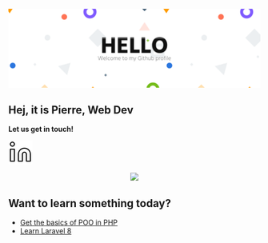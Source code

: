 ![about](about.png)

## **Hej, it is Pierre, Web Dev**

**Let us get in touch!**

[![Foo](linkedin.svg)](https://www.linkedin.com/in/pierreno%C3%ABl/)

<p align="center">
  <a href="[https://skillicons.dev](https://www.linkedin.com/in/pierreno%C3%ABl/)">
    <img src="https://skillicons.dev/icons?i=linkedin"/>
  </a>
</p>

## **Want to learn something today?** 
- [Get the basics of POO in PHP](https://github.com/pierrenoel/POO-Briefing)
- [Learn Laravel 8](https://github.com/pierrenoel/Laravel-Briefing)
